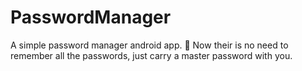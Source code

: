# PasswordManager
A simple password manager android app.
  🌟 Now their is no need to remember all the passwords, just carry a master password with you.
